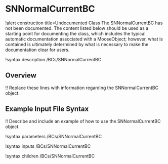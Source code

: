 # SNNormalCurrentBC

!alert construction title=Undocumented Class
The SNNormalCurrentBC has not been documented. The content listed below should be used as a starting point for
documenting the class, which includes the typical automatic documentation associated with a
MooseObject; however, what is contained is ultimately determined by what is necessary to make the
documentation clear for users.

!syntax description /BCs/SNNormalCurrentBC

## Overview

!! Replace these lines with information regarding the SNNormalCurrentBC object.

## Example Input File Syntax

!! Describe and include an example of how to use the SNNormalCurrentBC object.

!syntax parameters /BCs/SNNormalCurrentBC

!syntax inputs /BCs/SNNormalCurrentBC

!syntax children /BCs/SNNormalCurrentBC
